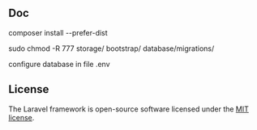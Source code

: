 ## Doc

composer install --prefer-dist

sudo chmod -R 777 storage/ bootstrap/ database/migrations/


configure database in file .env




## License

The Laravel framework is open-source software licensed under the [MIT license](https://opensource.org/licenses/MIT).

